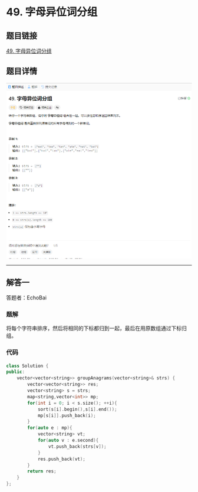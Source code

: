 # 49. 字母异位词分组
## 题目链接  
[49. 字母异位词分组](https://leetcode.cn/problems/group-anagrams/description/?envType=study-plan-v2&envId=top-100-liked)
## 题目详情
![题目图片](Img/49.png)

***
## 解答一
答题者：EchoBai

### 题解
将每个字符串排序，然后将相同的下标都归到一起，最后在用原数组通过下标归组。

### 代码
``` cpp
class Solution {
public:
    vector<vector<string>> groupAnagrams(vector<string>& strs) {
        vector<vector<string>> res;
        vector<string> s = strs;
        map<string,vector<int>> mp;
        for(int i = 0; i < s.size(); ++i){
            sort(s[i].begin(),s[i].end());
            mp[s[i]].push_back(i);
        }
        for(auto e : mp){
            vector<string> vt;
            for(auto v : e.second){
                vt.push_back(strs[v]);
            }
            res.push_back(vt);
        }
        return res;
    }
};
```


